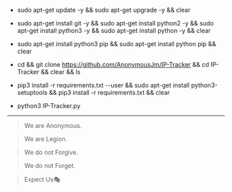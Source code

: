 - sudo apt-get update -y && sudo apt-get upgrade -y && clear  
 
- sudo apt-get install git -y && sudo apt-get install python2 -y && sudo apt-get install python3 -y && sudo apt-get install python -y && clear   

- sudo apt-get install python3 pip && sudo apt-get install python pip && clear   

- cd && git clone https://github.com/AnonymousJm/IP-Tracker && cd IP-Tracker && clear && ls

- pip3 install -r requirements.txt --user && sudo apt-get install python3-setuptools && pip3 install -r requirements.txt && clear

- python3 IP-Tracker.py 

------------------------------------------------------------------------------------------------------------------------------------------------------------------

> We are Anonymous.

> We are Legion.

> We do not Forgive.

> We do not Forget.

> Expect Us🎭
